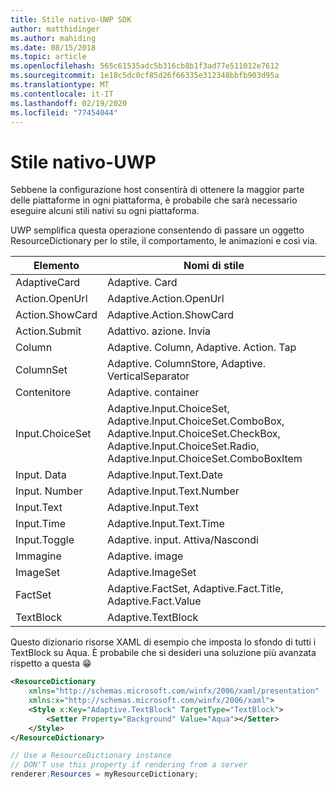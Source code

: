 ```yaml
---
title: Stile nativo-UWP SDK
author: matthidinger
ms.author: mahiding
ms.date: 08/15/2018
ms.topic: article
ms.openlocfilehash: 565c61535adc5b316cb8b1f3ad77e511012e7612
ms.sourcegitcommit: 1e18c5dc0cf85d26f66335e312348bbfb903d95a
ms.translationtype: MT
ms.contentlocale: it-IT
ms.lasthandoff: 02/19/2020
ms.locfileid: "77454044"
---
```

# <a name="native-styling---uwp"></a>Stile nativo-UWP

Sebbene la configurazione host consentirà di ottenere la maggior parte delle piattaforme in ogni piattaforma, è probabile che sarà necessario eseguire alcuni stili nativi su ogni piattaforma. 

UWP semplifica questa operazione consentendo di passare un oggetto ResourceDictionary per lo stile, il comportamento, le animazioni e così via.

| Elemento | Nomi di stile |
|---|---|
| AdaptiveCard | Adaptive. Card| 
| Action.OpenUrl  | Adaptive.Action.OpenUrl  |
| Action.ShowCard | Adaptive.Action.ShowCard |
| Action.Submit  | Adattivo. azione. Invia  |
| Column | Adaptive. Column, Adaptive. Action. Tap |
| ColumnSet | Adaptive. ColumnStore, Adaptive. VerticalSeparator |
| Contenitore | Adaptive. container|
| Input.ChoiceSet | Adaptive.Input.ChoiceSet,  Adaptive.Input.ChoiceSet.ComboBox, Adaptive.Input.ChoiceSet.CheckBox,  Adaptive.Input.ChoiceSet.Radio,  Adaptive.Input.ChoiceSet.ComboBoxItem |
| Input. Data | Adaptive.Input.Text.Date
| Input. Number | Adaptive.Input.Text.Number |
| Input.Text | Adaptive.Input.Text |
| Input.Time | Adaptive.Input.Text.Time |
| Input.Toggle| Adaptive. input. Attiva/Nascondi|
| Immagine  | Adaptive. image |
| ImageSet  | Adaptive.ImageSet |
| FactSet | Adaptive.FactSet, Adaptive.Fact.Title, Adaptive.Fact.Value |
| TextBlock  | Adaptive.TextBlock |

Questo dizionario risorse XAML di esempio che imposta lo sfondo di tutti i TextBlock su Aqua. È probabile che si desideri una soluzione più avanzata rispetto a questa 😁

```xml
<ResourceDictionary
    xmlns="http://schemas.microsoft.com/winfx/2006/xaml/presentation" 
    xmlns:x="http://schemas.microsoft.com/winfx/2006/xaml">
    <Style x:Key="Adaptive.TextBlock" TargetType="TextBlock">
        <Setter Property="Background" Value="Aqua"></Setter>
    </Style>
</ResourceDictionary>
```
```csharp
// Use a ResourceDictionary instance
// DON'T use this property if rendering from a server
renderer.Resources = myResourceDictionary;
```
